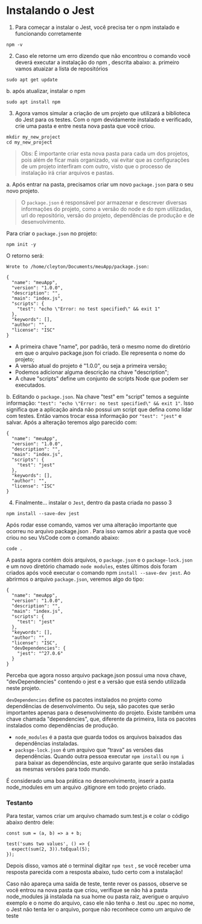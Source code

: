 # Instalando o Jest
1. Para começar a instalar o Jest, você precisa ter o npm instalado e funcionando corretamente
```
npm -v
```

2. Caso ele retorne um erro dizendo que não encontrou o comando você deverá executar a instalação do npm , descrita abaixo:
a. primeiro vamos atuaizar a lista de repositórios
```
sudo apt get update
```

b. após atualizar, instalar o npm
```
sudo apt install npm
```

3. Agora vamos simular a criação de um projeto que utilizará a biblioteca do Jest para os testes. Com o npm devidamente instalado e verificado, crie uma pasta e entre nesta nova pasta que você criou.
```
mkdir my_new_project
cd my_new_project
```
> Obs: É importante criar esta nova pasta para cada um dos projetos, pois além de ficar mais organizado, vai evitar que as configurações de um projeto interfiram com outro, visto que o processo de instalação irá criar arquivos e pastas.

a. Após entrar na pasta, precisamos criar um novo `package.json` para o seu novo projeto.
> O `package.json` é responsável por armazenar e descrever diversas informações do projeto, como a versão do node e do npm utilizadas, url do repositório, versão do projeto, dependências de produção e de desenvolvimento.

Para criar o `package.json` no projeto:
```
npm init -y
```

O retorno será:
```
Wrote to /home/cleyton/Documents/meuApp/package.json:

{
  "name": "meuApp",
  "version": "1.0.0",
  "description": "",
  "main": "index.js",
  "scripts": {
    "test": "echo \"Error: no test specified\" && exit 1"
  },
  "keywords": [],
  "author": "",
  "license": "ISC"
}
```

- A primeira chave "name", por padrão, terá o mesmo nome do diretório em que o arquivo package.json foi criado. Ele representa o nome do projeto;
- A versão atual do projeto é "1.0.0", ou seja a primeira versão;
- Podemos adicionar alguma descrição na chave "description";
- A chave "scripts" define um conjunto de scripts Node que podem ser executados.

b. Editando o `package.json`. 
Na chave "test" em "script" temos a seguinte informação: `"test": "echo \"Error: no test specified\" && exit 1"`. Isso significa que a aplicação ainda não possui um script que defina como lidar com testes. Então vamos trocar essa informação por `"test": "jest"` e salvar. Após a alteração teremos algo parecido com:
```
{
  "name": "meuApp",
  "version": "1.0.0",
  "description": "",
  "main": "index.js",
  "scripts": {
    "test": "jest"
  },
  "keywords": [],
  "author": "",
  "license": "ISC"
}
```

4. Finalmente... instalar o `Jest`, dentro da pasta criada no passo 3
```
npm install --save-dev jest
```

Após rodar esse comando, vamos ver uma alteração importante que ocorreu no arquivo package.json . Para isso vamos abrir a pasta que você criou no seu VsCode com o comando abaixo:
```
code .
```

A pasta agora contém dois arquivos, o `package.json` e o `package-lock.json` e um novo diretório chamado `node modules`, estes últimos dois foram criados após você executar o comando npm `install --save-dev jest`. Ao abrirmos o arquivo `package.json`, veremos algo do tipo:
```
{
  "name": "meuApp",
  "version": "1.0.0",
  "description": "",
  "main": "index.js",
  "scripts": {
    "test": "jest"
  },
  "keywords": [],
  "author": "",
  "license": "ISC",
  "devDependencies": {
    "jest": "^27.0.6"
  }
}
```

Perceba que agora nosso arquivo package.json possui uma nova chave, "devDependencies" contendo o jest e a versão que está sendo utilizada neste projeto.

`devDependencies` define os pacotes instalados no projeto como dependências de desenvolvimento. Ou seja, são pacotes que serão importantes apenas para o desenvolvimento do projeto. Existe também uma chave chamada "dependencies", que, diferente da primeira, lista os pacotes instalados como dependências de produção.

- `node_modules` é a pasta que guarda todos os arquivos baixados das dependências instaladas.
- `packsge-lock.json` é um arquivo que “trava” as versões das dependências. Quando outra pessoa executar `npm install` ou `npm i` para baixar as dependências, este arquivo garante que serão instaladas as mesmas versões para todo mundo.

É considerado uma boa prática no desenvolvimento, inserir a pasta node_modules em um arquivo .gitignore em todo projeto criado.


### Testanto
Para testar, vamos criar um arquivo chamado sum.test.js e colar o código abaixo dentro dele:
```
const sum = (a, b) => a + b;

test('sums two values', () => {
  expect(sum(2, 3)).toEqual(5);
});
```

Depois disso, vamos até o terminal digitar `npm test` , se você receber uma resposta parecida com a resposta abaixo, tudo certo com a instalação!

Caso não apareça uma saída de teste, tente rever os passos, observe se você entrou na nova pasta que criou, verifique se não há a pasta node_modules já instalada na sua home ou pasta raiz, averigue o arquivo exemplo e o nome do arquivo, caso ele não tenha o .test ou .spec no nome, o Jest não tenta ler o arquivo, porque não reconhece como um arquivo de teste